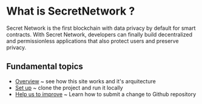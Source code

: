 # What is SecretNetwork ?

Secret Network is the first blockchain with data privacy by default for smart contracts. With Secret Network, developers can finally build decentralized and permissionless applications that also protect users and preserve privacy.

## Fundamental topics

- [Overview](/docs/overview) ~ see how this site works and it's arquitecture
- [Set up](/docs/project-setup) ~ clone the project and run it locally
- [Help us to improve](/docs/submit-change) ~ Learn how to submit a change to Github repository